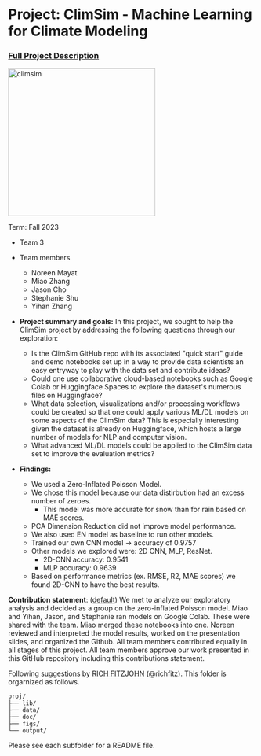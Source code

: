 # Project: ClimSim - Machine Learning for Climate Modeling


### [Full Project Description](doc/project3_desc.md)

<img src="https://leap-stc.github.io/ClimSim/_images/fig_1.png" alt="climsim" width="300"/>

Term: Fall 2023

+ Team 3
+ Team members
	+ Noreen Mayat
 	+ Miao Zhang
	+ Jason Cho
	+ Stephanie Shu
	+ Yihan Zhang 

+ **Project summary and goals:** In this project, we sought to help the ClimSim project by addressing the following questions through our exploration:
	+ Is the ClimSim GitHub repo with its associated "quick start" guide and demo notebooks set up in a way to provide data scientists an easy entryway to play with the data set and contribute ideas?
	+ Could one use collaborative cloud-based notebooks such as Google Colab or Huggingface Spaces to explore the dataset's numerous files on Huggingface?
	+ What data selection, visualizations and/or processing workflows could be created so that one could apply various ML/DL models on some aspects of the ClimSim data? This is especially interesting given the dataset is already on Huggingface, which hosts a large number of models for NLP and computer vision.
	+ What advanced ML/DL models could be applied to the ClimSim data set to improve the evaluation metrics?

+ **Findings:**
	+ We used a Zero-Inflated Poisson Model.
 	+ We chose this model because our data distirbution had an excess number of zeroes.
  		+ This model was more accurate for snow than for rain based on MAE scores.
  	+ PCA Dimension Reduction did not improve model performance.
  	+ We also used EN model as baseline to run other models.
  	+ Trained our own CNN model → accuracy of 0.9757
  	+ Other models we explored were: 2D CNN, MLP, ResNet.
  		+ 2D-CNN accuracy: 0.9541
  		+ MLP accuracy: 0.9639
  	+ Based on performance metrics (ex. RMSE, R2, MAE scores) we found 2D-CNN to have the best results. 

**Contribution statement**: ([default](doc/a_note_on_contributions.md)) We met to analyze our exploratory analysis and decided as a group on the zero-inflated Poisson model. Miao and Yihan, Jason, and Stephanie ran models on Google Colab. These were shared with the team. Miao merged these notebooks into one. Noreen reviewed and interpreted the model results, worked on the presentation slides, and organized the Github. All team members contributed equally in all stages of this project. All team members approve our work presented in this GitHub repository including this contributions statement.

Following [suggestions](http://nicercode.github.io/blog/2013-04-05-projects/) by [RICH FITZJOHN](http://nicercode.github.io/about/#Team) (@richfitz). This folder is orgarnized as follows.

```
proj/
├── lib/
├── data/
├── doc/
├── figs/
└── output/
```

Please see each subfolder for a README file.
